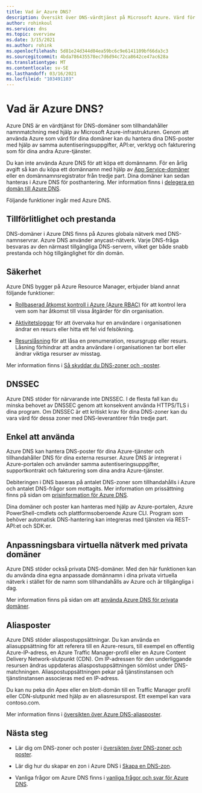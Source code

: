 ```yaml
---
title: Vad är Azure DNS?
description: Översikt över DNS-värdtjänst på Microsoft Azure. Värd för din domän på Microsoft Azure.
author: rohinkoul
ms.service: dns
ms.topic: overview
ms.date: 3/15/2021
ms.author: rohink
ms.openlocfilehash: 5d81e24d344d04ea59bc6c9e6141109bf66da3c3
ms.sourcegitcommit: 4bda786435578ec7d6d94c72ca8642ce47ac628a
ms.translationtype: MT
ms.contentlocale: sv-SE
ms.lasthandoff: 03/16/2021
ms.locfileid: "103491103"
---
```

# <a name="what-is-azure-dns"></a>Vad är Azure DNS?

Azure DNS är en värdtjänst för DNS-domäner som tillhandahåller namnmatchning med hjälp av Microsoft Azure-infrastrukturen. Genom att använda Azure som värd för dina domäner kan du hantera dina DNS-poster med hjälp av samma autentiseringsuppgifter, API:er, verktyg och fakturering som för dina andra Azure-tjänster.

Du kan inte använda Azure DNS för att köpa ett domännamn. För en årlig avgift så kan du köpa ett domännamn med hjälp av [App Service-domäner](../app-service/manage-custom-dns-buy-domain.md#buy-an-app-service-domain) eller en domännamnsregistrator från tredje part. Dina domäner kan sedan hanteras i Azure DNS för posthantering. Mer information finns i [delegera en domän till Azure DNS](dns-domain-delegation.md).

Följande funktioner ingår med Azure DNS.

## <a name="reliability-and-performance"></a>Tillförlitlighet och prestanda

DNS-domäner i Azure DNS finns på Azures globala nätverk med DNS-namnservrar. Azure DNS använder anycast-nätverk. Varje DNS-fråga besvaras av den närmast tillgängliga DNS-servern, vilket ger både snabb prestanda och hög tillgänglighet för din domän.

## <a name="security"></a>Säkerhet

 Azure DNS bygger på Azure Resource Manager, erbjuder bland annat följande funktioner:

* [Rollbaserad åtkomst kontroll i Azure (Azure RBAC)](../azure-resource-manager/management/overview.md) för att kontrol lera vem som har åtkomst till vissa åtgärder för din organisation.

* [Aktivitetsloggar](../azure-resource-manager/management/overview.md) för att övervaka hur en användare i organisationen ändrar en resurs eller hitta ett fel vid felsökning.

* [Resurslåsning](../azure-resource-manager/management/lock-resources.md) för att låsa en prenumeration, resursgrupp eller resurs. Låsning förhindrar att andra användare i organisationen tar bort eller ändrar viktiga resurser av misstag.

Mer information finns i [Så skyddar du DNS-zoner och -poster](dns-protect-zones-recordsets.md). 

## <a name="dnssec"></a>DNSSEC

Azure DNS stöder för närvarande inte DNSSEC. I de flesta fall kan du minska behovet av DNSSEC genom att konsekvent använda HTTPS/TLS i dina program. Om DNSSEC är ett kritiskt krav för dina DNS-zoner kan du vara värd för dessa zoner med DNS-leverantörer från tredje part.

## <a name="ease-of-use"></a>Enkel att använda

 Azure DNS kan hantera DNS-poster för dina Azure-tjänster och tillhandahåller DNS för dina externa resurser. Azure DNS är integrerat i Azure-portalen och använder samma autentiseringsuppgifter, supportkontrakt och fakturering som dina andra Azure-tjänster. 

Debiteringen i DNS baseras på antalet DNS-zoner som tillhandahålls i Azure och antalet DNS-frågor som mottagits. Mer information om prissättning finns på sidan om [prisinformation för Azure DNS](https://azure.microsoft.com/pricing/details/dns/).

Dina domäner och poster kan hanteras med hjälp av Azure-portalen, Azure PowerShell-cmdlets och plattformsoberoende Azure CLI. Program som behöver automatisk DNS-hantering kan integreras med tjänsten via REST-API:et och SDK:er.

## <a name="customizable-virtual-networks-with-private-domains"></a>Anpassningsbara virtuella nätverk med privata domäner

Azure DNS stöder också privata DNS-domäner. Med den här funktionen kan du använda dina egna anpassade domännamn i dina privata virtuella nätverk i stället för de namn som tillhandahålls av Azure och är tillgängliga i dag.

Mer information finns på sidan om att [använda Azure DNS för privata domäner](private-dns-overview.md).

## <a name="alias-records"></a>Aliasposter

Azure DNS stöder aliaspostuppsättningar. Du kan använda en aliasuppsättning för att referera till en Azure-resurs, till exempel en offentlig Azure-IP-adress, en Azure Traffic Manager-profil eller en Azure Content Delivery Network-slutpunkt (CDN). Om IP-adressen för den underliggande resursen ändras uppdateras aliaspostuppsättningen sömlöst under DNS-matchningen. Aliaspostuppsättningen pekar på tjänstinstansen och tjänstinstansen associeras med en IP-adress.

Du kan nu peka din Apex eller en blott-domän till en Traffic Manager profil eller CDN-slutpunkt med hjälp av en aliasresurspost. Ett exempel kan vara contoso.com.

Mer information finns i [översikten över Azure DNS-aliasposter](dns-alias.md).

## <a name="next-steps"></a>Nästa steg

* Lär dig om DNS-zoner och poster i [översikten över DNS-zoner och poster](dns-zones-records.md).

* Lär dig hur du skapar en zon i Azure DNS i [Skapa en DNS-zon](./dns-getstarted-portal.md).

* Vanliga frågor om Azure DNS finns i [vanliga frågor och svar för Azure DNS](dns-faq.md).
